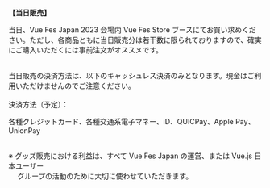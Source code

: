 <b>【当日販売】</b>

当日、Vue Fes Japan 2023 会場内 Vue Fes Store ブースにてお買い求めください。ただし、各商品ともに当日販売分は若干数に限られておりますので、確実にご購入いただくには事前注文がオススメです。

<br>
当日販売の決済方法は、以下のキャッシュレス決済のみとなります。現金はご利用いただけませんのでご注意ください。

<br>
<br>
決済方法（予定）：

各種クレジットカード、各種交通系電子マネー、iD、QUICPay、Apple Pay、UnionPay

<br>
※ グッズ販売における利益は、すべて Vue Fes Japan の運営、または Vue.js 日本ユーザー<br>
　 グループの活動のために大切に使わせていただきます。
